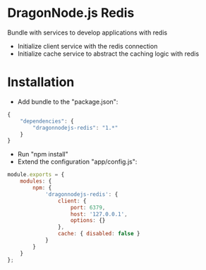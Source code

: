 # DragonNode.js Redis
Bundle with services to develop applications with redis
- Initialize client service with the redis connection
- Initialize cache service to abstract the caching logic with redis

# Installation
- Add bundle to the "package.json":
```javascript
{
    "dependencies": {
        "dragonnodejs-redis": "1.*"
    }
}
```
- Run "npm install"
- Extend the configuration "app/config.js":
```javascript
module.exports = {
    modules: {
        npm: {
            'dragonnodejs-redis': {
                client: {
                    port: 6379,
                    host: '127.0.0.1',
                    options: {}
                },
                cache: { disabled: false }
            }
        }
    }
};
```
